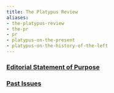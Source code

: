```yaml
---
title: The Platypus Review
aliases:
- the-platypus-review
- the-pr
- pr
- platypus-on-the-present
- platypus-on-the-history-of-the-left
---
```

### [Editorial Statement of Purpose](/editorial-statement)

### [Past Issues](/issue)
